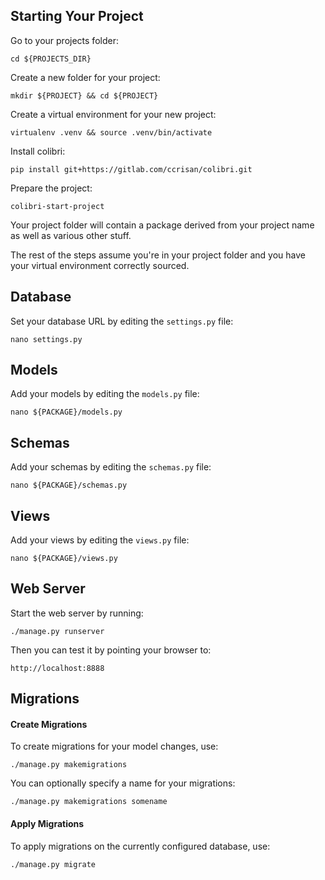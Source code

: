 
## Starting Your Project

Go to your projects folder:

    cd ${PROJECTS_DIR}

Create a new folder for your project:

    mkdir ${PROJECT} && cd ${PROJECT}

Create a virtual environment for your new project:

    virtualenv .venv && source .venv/bin/activate

Install colibri:

    pip install git+https://gitlab.com/ccrisan/colibri.git

Prepare the project:

    colibri-start-project

Your project folder will contain a package derived from your project name as well as various other stuff.

The rest of the steps assume you're in your project folder and you have your virtual environment correctly sourced.


## Database

Set your database URL by editing the `settings.py` file:

    nano settings.py 


## Models

Add your models by editing the `models.py` file:

    nano ${PACKAGE}/models.py 


## Schemas

Add your schemas by editing the `schemas.py` file:

    nano ${PACKAGE}/schemas.py 


## Views

Add your views by editing the `views.py` file:

    nano ${PACKAGE}/views.py 


## Web Server

Start the web server by running:

    ./manage.py runserver

Then you can test it by pointing your browser to:

    http://localhost:8888


## Migrations

#### Create Migrations

To create migrations for your model changes, use:

    ./manage.py makemigrations

You can optionally specify a name for your migrations:

    ./manage.py makemigrations somename

#### Apply Migrations

To apply migrations on the currently configured database, use:

    ./manage.py migrate
